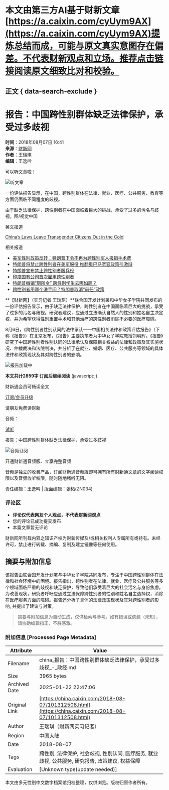 # 本文由第三方AI基于财新文章[https://a.caixin.com/cyUym9AX](https://a.caixin.com/cyUym9AX)提炼总结而成，可能与原文真实意图存在偏差。不代表财新观点和立场。推荐点击链接阅读原文细致比对和校验。

## 正文 { data-search-exclude }


# 报告：中国跨性别群体缺乏法律保护，承受过多歧视

**时间**：2018年08月07日 16:41  
**来源**：[财新网](http://www.caixin.com)  
**作者**：王瑞琪  
**编辑**：王逸吟  

可以听文章啦！

![听文章](https://file.caixin.com/images/content/PC.jpg)

一份评估报告显示，在中国，跨性别群体在法律、就业、医疗、公共服务、教育等方面仍面临不同程度的歧视。

由于缺乏法律保护，跨性别者在中国面临着巨大的挑战，承受了过多的污名与歧视。图/视觉中国

英文报道

[China’s Laws Leave Transgender Citizens Out in the Cold](http://www.caixinglobal.com/2018-08-08/chinas-laws-leave-transgender-citizens-out-in-the-cold-101312989.html?sourceEntityId=101312508)

相关报道

- [美军性别政策反转：特朗普下令不再为跨性别军人报销手术费](http://international.caixin.com/2017-08-26/101136191.html?sourceEntityId=101312508)
- [特朗普将禁止跨性别者在美军服役 推翻奥巴马宽容政策引激辩](http://international.caixin.com/2017-07-28/101123225.html?sourceEntityId=101312508)
- [特朗普宣布禁止跨性别者服兵役](http://gbiz.caixin.com/2017-07-27/101122884.html?sourceEntityId=101312508)
- [印度国有公司首次雇用跨性别者](http://video.caixin.com/2017-05-16/101091095.html?sourceEntityId=101312508)
- [特朗普撤销“厕所令” 跨性别学生去哪如厕？](http://international.caixin.com/2017-02-23/101058518.html?sourceEntityId=101312508)
- [跨性别者用哪个洗手间？特朗普取消“前任”政策](http://video.caixin.com/2017-02-23/101058409.html?sourceEntityId=101312508)

**【财新网】（实习记者 王瑞琪）**联合国开发计划署和中华女子学院共同发布的一份评估报告显示，由于缺乏法律保护，跨性别者在中国面临着巨大的挑战，承受了过多的污名与歧视。研究者建议，应通过立法确认自然人的性别和姓名自主决定权，并为希望获得性别重置手术和其他治疗的跨性别者消除不必要的医疗障碍。

8月6日，《跨性别者性别认同的法律承认——中国相关法律和政策评估报告》（下称《报告》）在北京发布，《报告》主要执笔者为中华女子学院教授刘明辉。《报告》研究了中国跨性别者性别认同的法律承认及保障相关权益的法律和政策及其实施状况、仲裁裁决和法院判决，并分析了在就业、婚姻、医疗、公共服务等领域的具体法律和政策现状及其对跨性别者的影响。

![报告加载中](https://file.caixin.com/file/content/images/loading.gif) 

**本文共计2859字 订阅后继续阅读** (javascript:;)

财新通会员可畅读全文

[订阅/会员升级](javascript:;)

请朋友免费读财新

音频：

[试听](https://file.caixin.com/pkg/cx-pay-layer/img/x.svg)

报告：中国跨性别群体缺乏法律保护，承受过多歧视

![音频订阅](https://file.caixin.com/pkg/cx-pay-layer/img/x.svg)

开通财新通音频版、立享完整音频

音频是独立的收费产品，订阅财新通音频版即可拥有所有财新通文章的文字阅读权限以及音频收听权限，随时随地畅听无阻。

责任编辑：王逸吟 | 版面编辑：张柘(ZN034)

### 评论区
- **评论仅代表网友个人观点，不代表财新网观点**
- 您的评论已成功提交发布  
- 本篇文章暂无评论  

财新网所刊载内容之知识产权为财新传媒及/或相关权利人专属所有或持有。未经许可，禁止进行转载、摘编、复制及建立镜像等任何使用。
<!-- tcd_original_link https://china.caixin.com/2018-08-07/101312508.html -->


## 摘要与附加信息

<!-- tcd_abstract -->
该报告由联合国开发计划署与中华女子学院共同发布，专注于中国跨性别群体在法律和社会环境中的困境。报告指出，跨性别者在法律、就业、医疗及公共服务等多个领域面临严重的歧视和缺乏保护，导致他们承受着巨大的社会污名与身份焦虑。为改善现状，研究者呼吁应通过立法保障跨性别者的性别和姓名自主选择权，消除在医疗服务方面的障碍。报告还分析了具体的法律政策现状及其对跨性别者的影响, 并提出了建议与对策。
<!-- tcd_abstract_end -->

> 摘要与附加信息为自动生成，仅供检索与参考。如有错误或遗漏（未知），请协助编辑指正，不胜感激。

### 附加信息 [Processed Page Metadata]

| Attribute       | Value                                  |
|-----------------|----------------------------------------|
| Filename        | china_报告：中国跨性别群体缺乏法律保护，承受过多歧视_-_政经.md                             |
| Size            | 3965 bytes                           |
| Archived Date   | 2025-01-22 22:47:06                             |
| Original Link   | [https://china.caixin.com/2018-08-07/101312508.html](https://china.caixin.com/2018-08-07/101312508.html)                       |
| Author          | 王瑞琪（财新网实习记者）                               |
| Region          | 中国大陆                               |
| Date            | 2018-08-07                                 |
| Tags            | 跨性别, 法律保护, 社会歧视, 性别认同, 医疗服务, 就业歧视, 公共服务, 研究报告, 政策建议, 权益保障                                 |
| Evaluation            | [Unknown type(update needed)]                                 |
<!-- tcd_table_end -->

本文由多元性别中文数字档案馆归档整理，仅供浏览。版权归原作者所有。
